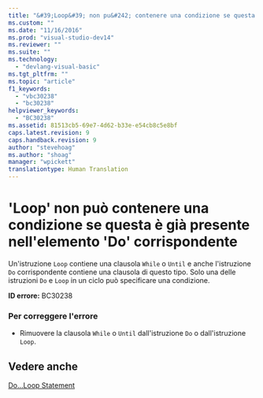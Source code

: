 ```yaml
---
title: "&#39;Loop&#39; non pu&#242; contenere una condizione se questa &#232; gi&#224; presente nell&#39;elemento &#39;Do&#39; corrispondente | Microsoft Docs"
ms.custom: ""
ms.date: "11/16/2016"
ms.prod: "visual-studio-dev14"
ms.reviewer: ""
ms.suite: ""
ms.technology: 
  - "devlang-visual-basic"
ms.tgt_pltfrm: ""
ms.topic: "article"
f1_keywords: 
  - "vbc30238"
  - "bc30238"
helpviewer_keywords: 
  - "BC30238"
ms.assetid: 81513cb5-69e7-4d62-b33e-e54cb8c5e8bf
caps.latest.revision: 9
caps.handback.revision: 9
author: "stevehoag"
ms.author: "shoag"
manager: "wpickett"
translationtype: Human Translation
---
```

# &#39;Loop&#39; non pu&#242; contenere una condizione se questa &#232; gi&#224; presente nell&#39;elemento &#39;Do&#39; corrispondente
Un'istruzione `Loop` contiene una clausola `While` o `Until` e anche l'istruzione `Do` corrispondente contiene una clausola di questo tipo. Solo una delle istruzioni `Do` e `Loop` in un ciclo può specificare una condizione.  
  
 **ID errore:** BC30238  
  
### Per correggere l'errore  
  
-   Rimuovere la clausola `While` o `Until` dall'istruzione `Do` o dall'istruzione `Loop`.  
  
## Vedere anche  
 [Do...Loop Statement](../../visual-basic/language-reference/statements/do-loop-statement.md)